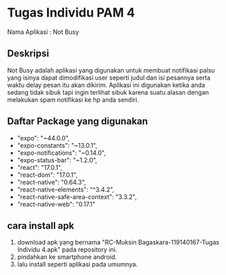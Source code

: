 # Tugas Individu PAM 4

Nama Aplikasi : Not Busy

## Deskripsi
Not Busy adalah aplikasi yang digunakan untuk membuat notifikasi palsu yang isinya dapat dimodifikasi user seperti judul dan isi pesannya serta waktu delay pesan itu akan dikirim. Aplikasi ini digunakan ketika anda sedang tidak sibuk tapi ingin terlihat sibuk karena suatu alasan dengan melakukan spam notifikasi ke hp anda sendiri.
 
 ## Daftar Package yang digunakan
  * "expo": "~44.0.0",
  * "expo-constants": "~13.0.1",
  * "expo-notifications": "~0.14.0",
  * "expo-status-bar": "~1.2.0",
  * "react": "17.0.1",
  * "react-dom": "17.0.1",
  * "react-native": "0.64.3",
  * "react-native-elements": "^3.4.2",
  * "react-native-safe-area-context": "3.3.2",
  * "react-native-web": "0.17.1"

## cara install apk
1. download apk yang bernama "RC-Muksin Bagaskara-119140167-Tugas Individu 4.apk" pada repository ini.
2. pindahkan ke smartphone android.
3. lalu install seperti aplikasi pada umumnya.


